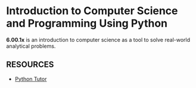 Introduction to Computer Science and Programming Using Python
=============================================================
**6.00.1x** is an introduction to computer science as a tool to solve real-world analytical problems.

RESOURCES
---------
- [Python Tutor](http://www.pythontutor.com/)
